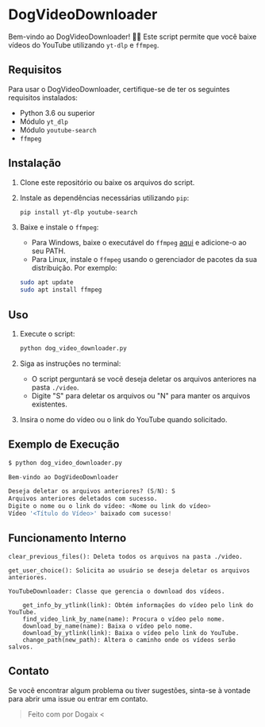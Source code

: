# DogVideoDownloader

Bem-vindo ao DogVideoDownloader! 🐾✨
Este script permite que você baixe vídeos do YouTube utilizando `yt-dlp` e `ffmpeg`.





## Requisitos

Para usar o DogVideoDownloader, certifique-se de ter os seguintes requisitos instalados:

- Python 3.6 ou superior
- Módulo `yt_dlp`
- Módulo `youtube-search`
- `ffmpeg`





## Instalação

1. Clone este repositório ou baixe os arquivos do script.

2. Instale as dependências necessárias utilizando `pip`:

    ```bash
    pip install yt-dlp youtube-search
    ```

3. Baixe e instale o `ffmpeg`:

    - Para Windows, baixe o executável do `ffmpeg` [aqui](https://www.ffmpeg.org/download.html) e adicione-o ao seu PATH.
    - Para Linux, instale o `ffmpeg` usando o gerenciador de pacotes da sua distribuição. Por exemplo:

    ```bash
    sudo apt update
    sudo apt install ffmpeg
    ```





## Uso

1. Execute o script:

    ```bash
    python dog_video_downloader.py
    ```

2. Siga as instruções no terminal:

    - O script perguntará se você deseja deletar os arquivos anteriores na pasta `./video`.
    - Digite "S" para deletar os arquivos ou "N" para manter os arquivos existentes.

3. Insira o nome do vídeo ou o link do YouTube quando solicitado.




## Exemplo de Execução

```py
$ python dog_video_downloader.py

Bem-vindo ao DogVideoDownloader

Deseja deletar os arquivos anteriores? (S/N): S
Arquivos anteriores deletados com sucesso.
Digite o nome ou o link do vídeo: <Nome ou link do vídeo>
Vídeo '<Título do Vídeo>' baixado com sucesso!
```




## Funcionamento Interno

```plaintext
clear_previous_files(): Deleta todos os arquivos na pasta ./video.

get_user_choice(): Solicita ao usuário se deseja deletar os arquivos anteriores.

YouTubeDownloader: Classe que gerencia o download dos vídeos.

    get_info_by_ytlink(link): Obtém informações do vídeo pelo link do YouTube.
    find_video_link_by_name(name): Procura o vídeo pelo nome.
    download_by_name(name): Baixa o vídeo pelo nome.
    download_by_ytlink(link): Baixa o vídeo pelo link do YouTube.
    change_path(new_path): Altera o caminho onde os vídeos serão salvos.
```

## Contato
Se você encontrar algum problema ou tiver sugestões, sinta-se à vontade para abrir uma issue ou entrar em contato.

> Feito com por Dogaix <
